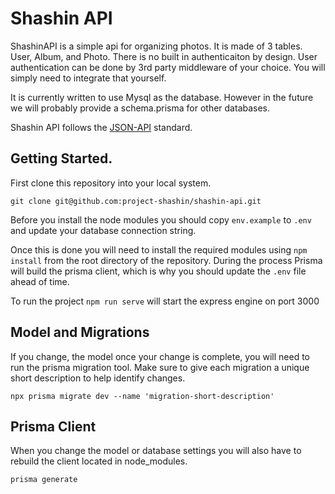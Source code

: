 # Shashin API
ShashinAPI is a simple api for organizing photos.  It is made of 3 tables.  User, Album, and Photo.  There is no built in authenticaiton by design. User authentication can be done by 3rd party middleware of your choice.  You will simply need to integrate that yourself.

It is currently written to use Mysql as the database.  However in the future we will probably provide a schema.prisma for other databases.

Shashin API follows the [JSON-API](https://jsonapi.org/) standard.  

## Getting Started.
First clone this repository into your local system.

`git clone git@github.com:project-shashin/shashin-api.git`

Before you install the node modules you should copy `env.example` to `.env` and update your database connection string.

Once this is done you will need to install the required modules using `npm install` from the root directory of the repository.  During the process Prisma will build the prisma client, which is why you should update the `.env` file ahead of time.

To run the project `npm run serve` will start the express engine on port 3000

## Model and Migrations
If you change, the model once your change is complete, you will need to run the prisma migration tool.  Make sure to give each migration a unique short description to help identify changes.

`npx prisma migrate dev --name 'migration-short-description'`

## Prisma Client
When you change the model or database settings you will also have to rebuild the client located in node_modules.

`prisma generate`

